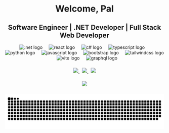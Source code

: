 <h1 align="center">Welcome, Pal</h1>

<h2 align="center">Software Engineer | .NET Developer | Full Stack Web Developer </h2>

<div align="center">
  <img src="https://skillicons.dev/icons?i=dotnet" height="60" alt=".net logo"  />
  <img width="12" />
  <img src="https://skillicons.dev/icons?i=react" height="60" alt="react logo"  />
  <img width="12" />
  <img src="https://skillicons.dev/icons?i=cs" height="60" alt="c# logo"  />
  <img width="12" />
  <img src="https://skillicons.dev/icons?i=ts" height="60" alt="typescript logo"  />
  <img width="12" />
  <img src="https://skillicons.dev/icons?i=py" height="60" alt="python logo"  />
  <img width="12" />
  <img src="https://skillicons.dev/icons?i=js" height="60" alt="javascript logo"  />
  <img width="12" />
  <img src="https://skillicons.dev/icons?i=bootstrap" height="60" alt="bootstrap logo"  />
  <img width="12" />
  <img src="https://skillicons.dev/icons?i=tailwind" height="60" alt="tailwindcss logo"  />
  <img width="12" />
  <img src="https://skillicons.dev/icons?i=vite" height="60" alt="vite logo"  />
  <img width="12" />
  <img src="https://skillicons.dev/icons?i=graphql" height="60" alt="graphql logo"  />
</div>

###

<div align="center">
  <a href="mailto:noureldeenelqady@gmail.com"> <!-- Gmail -->
      <img src="https://github.com/user-attachments/assets/1a97a051-cc24-4738-a7a2-3f53365a9e93" height="30"/>
    </a>&nbsp;
   <a href="https://www.linkedin.com/in/noureldeenelqady"> <!-- LinkedIn Profile -->
      <img src="https://raw.githubusercontent.com/rahuldkjain/github-profile-readme-generator/master/src/images/icons/Social/linked-in-alt.svg" height="35"/>
    </a>&nbsp;
    <a href="https://leetcode.com/u/Zengoozz"> <!-- LeetCode Profile -->
      <img src="https://leetcode.com/static/images/LeetCode_logo_rvs.png" height="40"/>
    </a>
</div>

###

<div align="center">
  <img src="https://github-readme-stats.vercel.app/api/top-langs?username=zengoozz&layout=compact&langs_count=6&theme=highcontrast" height="125"/> <!-- Most Used Languages -->
</div>

###

<p align="center">
    <img src="https://raw.githubusercontent.com/platane/snk/output/github-contribution-grid-snake-dark.svg"> <!-- Snake -->
</p>
